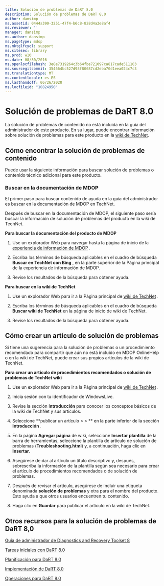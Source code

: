 ```yaml
---
title: Solución de problemas de DaRT 8.0
description: Solución de problemas de DaRT 8.0
author: dansimp
ms.assetid: 0444a390-3251-47f4-b6c8-828d4a2e8af4
ms.reviewer: ''
manager: dansimp
ms.author: dansimp
ms.pagetype: mdop
ms.mktglfcycl: support
ms.sitesec: library
ms.prod: w10
ms.date: 08/30/2016
ms.openlocfilehash: 3e8e7319264c3b64fbe721097ca817cade511103
ms.sourcegitcommit: 354664bc527d93f80687cd2eba70d1eea024c7c3
ms.translationtype: MT
ms.contentlocale: es-ES
ms.lasthandoff: 06/26/2020
ms.locfileid: "10824950"
---
```

# Solución de problemas de DaRT 8.0


La solución de problemas de contenido no está incluida en la guía del administrador de este producto. En su lugar, puede encontrar información sobre solución de problemas para este producto en la [wiki de TechNet](https://go.microsoft.com/fwlink/p/?LinkId=224905).

## Cómo encontrar la solución de problemas de contenido


Puede usar la siguiente información para buscar solución de problemas o contenido técnico adicional para este producto.

### Buscar en la documentación de MDOP

El primer paso para buscar contenido de ayuda en la guía del administrador es buscar en la documentación de MDOP en TechNet.

Después de buscar en la documentación de MDOP, el siguiente paso sería buscar la información de solución de problemas del producto en la wiki de TechNet.

**Para buscar la documentación del producto de MDOP**

1.  Use un explorador Web para navegar hasta la página de inicio de la [experiencia de información de MDOP](https://go.microsoft.com/fwlink/?LinkId=236032) .

2.  Escriba los términos de búsqueda aplicables en el cuadro de búsqueda **Buscar en TechNet con Bing** , en la parte superior de la Página principal de la experiencia de información de MDOP.

3.  Revise los resultados de la búsqueda para obtener ayuda.

**Para buscar en la wiki de TechNet**

1.  Use un explorador Web para ir a la Página principal de [wiki de TechNet](https://go.microsoft.com/fwlink/p/?LinkId=224905) .

2.  Escriba los términos de búsqueda aplicables en el cuadro de búsqueda **Buscar wiki de TechNet** en la página de inicio de wiki de TechNet.

3.  Revise los resultados de la búsqueda para obtener ayuda.

## Cómo crear un artículo de solución de problemas


Si tiene una sugerencia para la solución de problemas o un procedimiento recomendado para compartir que aún no está incluido en MDOP OnlineHelp o en la wiki de TechNet, puede crear sus propios artículos de la wiki de TechNet.

**Para crear un artículo de procedimientos recomendados o solución de problemas de TechNet wiki**

1.  Use un explorador Web para ir a la Página principal de [wiki de TechNet](https://go.microsoft.com/fwlink/p/?LinkId=224905) .

2.  Inicia sesión con tu identificador de WindowsLive.

3.  Revise la sección **Introducción** para conocer los conceptos básicos de la wiki de TechNet y sus artículos.

4.  Seleccione **publicar un artículo &gt; &gt; ** en la parte inferior de la sección **Introducción** .

5.  En la página **Agregar página** de wiki, seleccione **Insertar plantilla** de la barra de herramientas, seleccione la plantilla de artículo de solución de problemas (**Troubleshooting.html**) y, a continuación, haga clic en **Insertar**.

6.  Asegúrese de dar al artículo un título descriptivo y, después, sobrescriba la información de la plantilla según sea necesario para crear el artículo de procedimientos recomendados o de solución de problemas.

7.  Después de revisar el artículo, asegúrese de incluir una etiqueta denominada **solución de problemas** y otra para el nombre del producto. Esto ayuda a que otros usuarios encuentren tu contenido.

8.  Haga clic en **Guardar** para publicar el artículo en la wiki de TechNet.

## Otros recursos para la solución de problemas de DaRT 8,0


[Guía de administrador de Diagnostics and Recovery Toolset 8](index.md)

[Tareas iniciales con DaRT 8.0](getting-started-with-dart-80-dart-8.md)

[Planificación para DaRT 8.0](planning-for-dart-80-dart-8.md)

[Implementación de DaRT 8.0](deploying-dart-80-dart-8.md)

[Operaciones para DaRT 8.0](operations-for-dart-80-dart-8.md)

 

 





